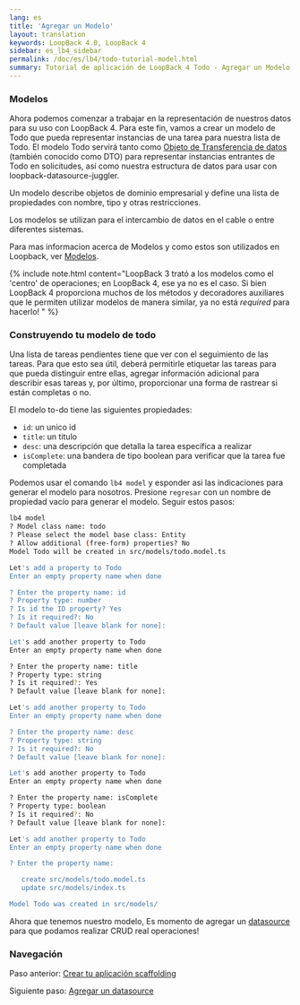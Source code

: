 ```yaml
---
lang: es
title: 'Agregar un Modelo'
layout: translation
keywords: LoopBack 4.0, LoopBack 4
sidebar: es_lb4_sidebar
permalink: /doc/es/lb4/todo-tutorial-model.html
summary: Tutorial de aplicación de LoopBack 4 Todo - Agregar un Modelo
---
```


### Modelos

Ahora podemos comenzar a trabajar en la representación de nuestros datos para su uso con
LoopBack 4. Para este fin, vamos a crear un modelo de Todo que pueda representar
instancias de una tarea para nuestra lista de Todo. El modelo Todo servirá tanto como
[Objeto de Transferencia de datos](https://es.wikipedia.org/wiki/Objeto_de_transferencia_de_datos)
(también conocido como DTO) para representar instancias entrantes de Todo en solicitudes, así como
nuestra estructura de datos para usar con loopback-datasource-juggler.

Un modelo describe objetos de dominio empresarial y define una lista de propiedades con
nombre, tipo y otras restricciones.

Los modelos se utilizan para el intercambio de datos en el cable o entre diferentes sistemas.

Para mas informacion acerca de Modelos y como estos son utilizados en Loopback, ver
[Modelos](https://loopback.io/doc/en/lb4/Model.html).

{% include note.html content="LoopBack 3 trató a los modelos como el 'centro' de operaciones; en LoopBack 4, ese ya no es el caso. Si bien LoopBack 4 proporciona muchos de los métodos y decoradores auxiliares que le permiten utilizar modelos de manera similar, ya no está _required_ para hacerlo!
" %}

### Construyendo tu modelo de todo

Una lista de tareas pendientes tiene que ver con el seguimiento de las tareas.
Para que esto sea útil, deberá permitirle etiquetar las tareas para que pueda distinguir
entre ellas, agregar información adicional para describir esas tareas y, por último, proporcionar
una forma de rastrear si están completas o no.

El modelo to-do tiene las siguientes propiedades:

- `id`: un unico id
- `title`: un titulo
- `desc`: una descripción que detalla la tarea específica a realizar
- `isComplete`: una bandera de tipo boolean para verificar que la tarea fue completada

Podemos usar el comando `lb4 model` y esponder asi las indicaciones para generar el modelo
para nosotros. Presione `regresar` con un nombre de propiedad vacío para generar el modelo.
Seguir estos pasos:

```sh
lb4 model
? Model class name: todo
? Please select the model base class: Entity
? Allow additional (free-form) properties? No
Model Todo will be created in src/models/todo.model.ts

Let's add a property to Todo
Enter an empty property name when done

? Enter the property name: id
? Property type: number
? Is id the ID property? Yes
? Is it required?: No
? Default value [leave blank for none]:

Let's add another property to Todo
Enter an empty property name when done

? Enter the property name: title
? Property type: string
? Is it required?: Yes
? Default value [leave blank for none]:

Let's add another property to Todo
Enter an empty property name when done

? Enter the property name: desc
? Property type: string
? Is it required?: No
? Default value [leave blank for none]:

Let's add another property to Todo
Enter an empty property name when done

? Enter the property name: isComplete
? Property type: boolean
? Is it required?: No
? Default value [leave blank for none]:

Let's add another property to Todo
Enter an empty property name when done

? Enter the property name:

   create src/models/todo.model.ts
   update src/models/index.ts

Model Todo was created in src/models/
```

Ahora que tenemos nuestro modelo, Es momento de agregar un
[datasource](todo-tutorial-datasource.md) para que podamos realizar CRUD real
operaciones!

### Navegación

Paso anterior: [Crear tu aplicación scaffolding](todo-tutorial-scaffolding.md)

Siguiente paso: [Agregar un datasource](todo-tutorial-datasource.md)
